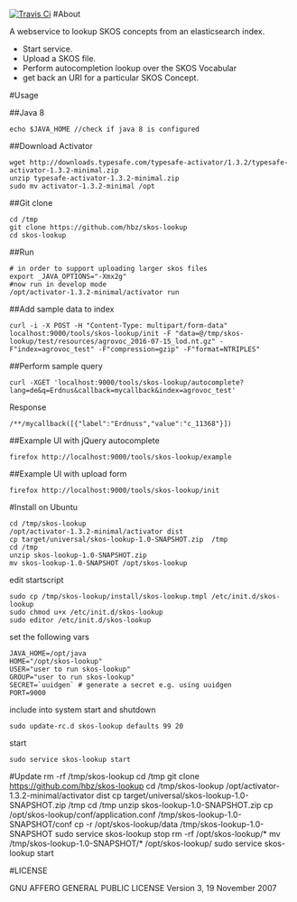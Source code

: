 [![Travis Ci](https://travis-ci.org/hbz/skos-lookup.svg?branch=master)](https://travis-ci.org/hbz/skos-lookup)
#About

A webservice to lookup SKOS concepts from an elasticsearch index.
- Start service. 
- Upload a SKOS file. 
- Perform autocompletion lookup over the SKOS Vocabular
- get back an URI for a particular SKOS Concept.


#Usage

##Java 8

	echo $JAVA_HOME //check if java 8 is configured

##Download Activator

	wget http://downloads.typesafe.com/typesafe-activator/1.3.2/typesafe-activator-1.3.2-minimal.zip
	unzip typesafe-activator-1.3.2-minimal.zip
	sudo mv activator-1.3.2-minimal /opt

##Git clone

	cd /tmp
	git clone https://github.com/hbz/skos-lookup
	cd skos-lookup

##Run

	# in order to support uploading larger skos files
	export _JAVA_OPTIONS="-Xmx2g" 
	#now run in develop mode
	/opt/activator-1.3.2-minimal/activator run

##Add sample data to index
	
	curl -i -X POST -H "Content-Type: multipart/form-data" localhost:9000/tools/skos-lookup/init -F "data=@/tmp/skos-lookup/test/resources/agrovoc_2016-07-15_lod.nt.gz" -F"index=agrovoc_test" -F"compression=gzip" -F"format=NTRIPLES"
	
##Perform sample query

	curl -XGET 'localhost:9000/tools/skos-lookup/autocomplete?lang=de&q=Erdnus&callback=mycallback&index=agrovoc_test'
	
Response
	
	/**/mycallback([{"label":"Erdnuss","value":"c_11368"}])
	
	
##Example UI with jQuery autocomplete

	firefox http://localhost:9000/tools/skos-lookup/example
	
##Example UI with upload form

	firefox http://localhost:9000/tools/skos-lookup/init

#Install on Ubuntu

	cd /tmp/skos-lookup
	/opt/activator-1.3.2-minimal/activator dist
	cp target/universal/skos-lookup-1.0-SNAPSHOT.zip  /tmp
	cd /tmp
	unzip skos-lookup-1.0-SNAPSHOT.zip
	mv skos-lookup-1.0-SNAPSHOT /opt/skos-lookup

edit startscript

	sudo cp /tmp/skos-lookup/install/skos-lookup.tmpl /etc/init.d/skos-lookup
	sudo chmod u+x /etc/init.d/skos-lookup
	sudo editor /etc/init.d/skos-lookup

set the following vars

	JAVA_HOME=/opt/java
	HOME="/opt/skos-lookup"
	USER="user to run skos-lookup"
	GROUP="user to run skos-lookup"
	SECRET=`uuidgen` # generate a secret e.g. using uuidgen
	PORT=9000

include into system start and shutdown

	sudo update-rc.d skos-lookup defaults 99 20
	
start

	sudo service skos-lookup start

#Update
	rm -rf /tmp/skos-lookup
	cd /tmp
	git clone https://github.com/hbz/skos-lookup
	cd /tmp/skos-lookup
	/opt/activator-1.3.2-minimal/activator dist
	cp target/universal/skos-lookup-1.0-SNAPSHOT.zip  /tmp
	cd /tmp
	unzip skos-lookup-1.0-SNAPSHOT.zip
	cp /opt/skos-lookup/conf/application.conf /tmp/skos-lookup-1.0-SNAPSHOT/conf
	cp -r /opt/skos-lookup/data /tmp/skos-lookup-1.0-SNAPSHOT
	sudo service skos-lookup stop
	rm -rf /opt/skos-lookup/*
	mv /tmp/skos-lookup-1.0-SNAPSHOT/* /opt/skos-lookup/
	sudo service skos-lookup start

#LICENSE

GNU AFFERO GENERAL PUBLIC LICENSE
Version 3, 19 November 2007
